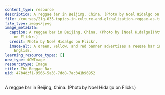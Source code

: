 ```yaml
---
content_type: resource
description: A reggae bar in Beijing, China. (Photo by Noel Hidalgo on Flickr.)
file: /courses/21g-035-topics-in-culture-and-globalization-reggae-as-transnational-culture-fall-2010/47b4d2f195665a337dd87ac341b96952_21g-035f10.jpg
file_type: image/jpeg
image_metadata:
  caption: A reggae bar in Beijing, China. (Photo by [Noel Hidalgo](http://www.flickr.com/photos/noneck/2730937613/)
    on Flickr.)
  credit: Photo by Noel Hidalgo on Flickr.
  image-alt: A green, yellow, and red banner advertises a reggae bar in Mandarin and
    English.
learning_resource_types: []
ocw_type: OCWImage
resourcetype: Image
title: The Reggae Bar
uid: 47b4d2f1-9566-5a33-7dd8-7ac341b96952
---
```

A reggae bar in Beijing, China. (Photo by Noel Hidalgo on Flickr.)

